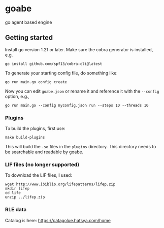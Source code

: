 # goabe
go agent based engine

## Getting started
Install go version 1.21 or later. Make sure the cobra generator is installed, e.g.
```
go install github.com/spf13/cobra-cli@latest
```
To generate your starting config file, do something like:
```
go run main.go config create
```
Now you can edit `goabe.json` or rename it and reference it with the `--config` option, e.g.,
```
go run main.go --config myconfig.json run --steps 10 --threads 10
```

### Plugins
To build the plugins, first use:
```
make build-plugins
```
This will build the `.so` files in the `plugins` directory.  This directory needs to be searchable
and readable by goabe.

### LIF files (no longer supported)
To download the LIF files, I used:
```
wget http://www.ibiblio.org/lifepatterns/lifep.zip
mkdir lifep
cd life
unzip ../lifep.zip 
```

### RLE data
Catalog is here: https://catagolue.hatsya.com/home
